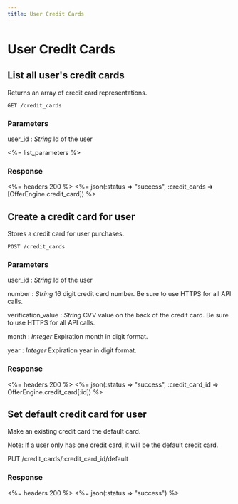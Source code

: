 ```yaml
---
title: User Credit Cards
---
```


# User Credit Cards

## List all user's credit cards
Returns an array of credit card representations.

    GET /credit_cards

### Parameters

user_id
: _String_ Id of the user

<%= list_parameters %>

### Response

<%= headers 200 %>
<%= json(:status => "success", :credit_cards => [OfferEngine.credit_card]) %>

## Create a credit card for user
Stores a credit card for user purchases.

    POST /credit_cards

### Parameters

user_id
: _String_ Id of the user

number
: _String_ 16 digit credit card number.  Be sure to use HTTPS for all API calls.

verification_value
: _String_ CVV value on the back of the credit card.  Be sure to use HTTPS for all API calls.

month
: _Integer_ Expiration month in digit format.

year
: _Integer_ Expiration year in digit format.

### Response

<%= headers 200 %>
<%= json(:status => "success", :credit_card_id => OfferEngine.credit_card[:id]) %>

## Set default credit card for user
Make an existing credit card the default card.

Note: If a user only has one credit card, it will be the default credit card.

   PUT /credit_cards/:credit_card_id/default

### Response

<%= headers 200 %>
<%= json(:status => "success") %>
